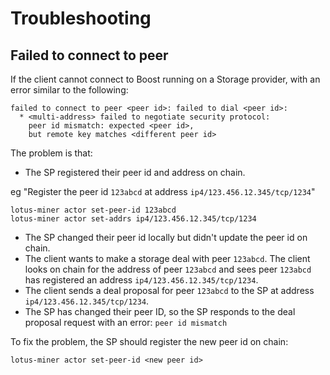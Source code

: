 # Troubleshooting

## Failed to connect to peer

If the client cannot connect to Boost running on a Storage provider, with an error similar to the following:

```
failed to connect to peer <peer id>: failed to dial <peer id>:
  * <multi-address> failed to negotiate security protocol:
    peer id mismatch: expected <peer id>,
    but remote key matches <different peer id>
```

The problem is that:

* The SP registered their peer id and address on chain.

&#x20;      eg "Register the peer id `123abcd` at address `ip4/123.456.12.345/tcp/1234`"

```
lotus-miner actor set-peer-id 123abcd
lotus-miner actor set-addrs ip4/123.456.12.345/tcp/1234
```

* The SP changed their peer id locally but didn't update the peer id on chain.
* The client wants to make a storage deal with peer `123abcd`. The client looks on chain for the address of peer `123abcd` and sees peer `123abcd` has registered an address `ip4/123.456.12.345/tcp/1234`.
* The client sends a deal proposal for peer `123abcd` to the SP at address `ip4/123.456.12.345/tcp/1234`.
* The SP has changed their peer ID, so the SP responds to the deal proposal request with an error: `peer id mismatch`

To fix the problem, the SP should register the new peer id on chain:

```
lotus-miner actor set-peer-id <new peer id>
```
